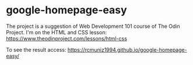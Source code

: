 # google-homepage-easy
The project is a suggestion of Web Development 101 course of The Odin Project. I'm on the HTML and CSS lesson: https://www.theodinproject.com/lessons/html-css

To see the result access: https://rcmuniz1994.github.io/google-homepage-easy/
